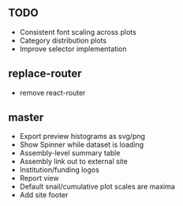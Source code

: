 ## TODO

- Consistent font scaling across plots
- Category distribution plots
- Improve selector implementation

## replace-router

- remove react-router 

## master

- Export preview histograms as svg/png
- Show Spinner while dataset is loading
- Assembly-level summary table
- Assembly link out to external site
- Institution/funding logos
- Report view
- Default snail/cumulative plot scales are maxima
- Add site footer
